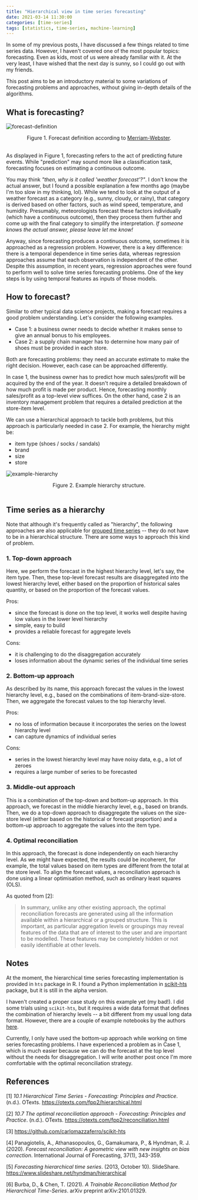 ```yaml
---
title: "Hierarchical view in time series forecasting"
date: 2021-03-14 11:30:00
categories: [time-series]
tags: [statistics, time-series, machine-learning]
---
```


In some of my previous posts, I have discussed a few things related to time series data. However, I haven't covered one of the most popular topics: forecasting. Even as kids, most of us were already familiar with it. At the very least, I have wished that the next day is sunny, so I could go out with my friends. 

This post aims to be an introductory material to some variations of forecasting problems and approaches, without giving in-depth details of the algorithms.

## What is forecasting?

![forecast-definition](/images/posts/2021-03-14-hierarchical-ts/0-forecast-definition-merriam-webster.png?style=centerme)
<center>Figure 1. Forecast definition according to <a href="https://www.merriam-webster.com/dictionary/forecast" target="_blank">Merriam-Webster</a>.</center><br/>

As displayed in Figure 1, forecasting refers to the act of predicting future events. While "prediction" may sound more like a classification task, forecasting focuses on estimating a continuous outcome. 

You may think *"then, why is it called 'weather forecast'?"*. I don't know the actual answer, but I found a possible explanation a few months ago (maybe I'm too slow in my thinking, lol). While we tend to look at the output of a weather forecast as a category (e.g., sunny, cloudy, or rainy), that category is derived based on other factors, such as wind speed, temperature, and humidity. Presumably, meteorologists forecast these factors individually (which have a continuous outcome), then they process them further and come up with the final category to simplify the interpretation. *If someone knows the actual answer, please leave let me know!*

Anyway, since forecasting produces a continuous outcome, sometimes it is approached as a regression problem. However, there is a key difference: there is a temporal dependence in time series data, whereas regression approaches assume that each observation is independent of the other. Despite this assumption, in recent years, regression approaches were found to perform well to solve time series forecasting problems. One of the key steps is by using temporal features as inputs of those models.

## How to forecast?

Similar to other typical data science projects, making a forecast requires a good problem understanding. Let's consider the following examples.

- Case 1: a business owner needs to decide whether it makes sense to give an annual bonus to his employees.
- Case 2: a supply chain manager has to determine how many pair of shoes must be provided in each store.

Both are forecasting problems: they need an accurate estimate to make the right decision. However, each case can be approached differently. 

In case 1, the business owner has to predict how much sales/profit will be acquired by the end of the year. It doesn't require a detailed breakdown of how much profit is made per product. Hence, forecasting monthly sales/profit as a top-level view suffices. On the other hand, case 2 is an inventory management problem that requires a detailed prediction at the store-item level.

We can use a hierarchical approach to tackle both problems, but this approach is particularly needed in case 2. For example, the hierarchy might be:
- item type (shoes / socks / sandals)
- brand
- size
- store

![example-hierarchy](/images/posts/2021-03-14-hierarchical-ts/1-example-hierarchy.png?style=centerme)
<center>Figure 2. Example hierarchy structure.</center><br/>

## Time series as a hierarchy

Note that although it's frequently called as "hierarchy", the following approaches are also applicable for [grouped time series](https://otexts.com/fpp2/gts.html) -- they do not have to be in a hierarchical structure. There are some ways to approach this kind of problem.

### 1. Top-down approach

Here, we perform the forecast in the highest hierarchy level, let's say, the item type. Then, these top-level forecast results are disaggregated into the lowest hierarchy level, either based on the proportion of historical sales quantity, or based on the proportion of the forecast values. 

Pros:
- since the forecast is done on the top level, it works well despite having low values in the lower level hierarchy
- simple, easy to build
- provides a reliable forecast for aggregate levels

Cons:
- it is challenging to do the disaggregation accurately
- loses information about the dynamic series of the individual time series

### 2. Bottom-up approach

As described by its name, this approach forecast the values in the lowest hierarchy level, e.g., based on the combinations of item-brand-size-store. Then, we aggregate the forecast values to the top hierarchy level.

Pros:
- no loss of information because it incorporates the series on the lowest hierarchy level
- can capture dynamics of individual series

Cons:
- series in the lowest hierarchy level may have noisy data, e.g., a lot of zeroes
- requires a large number of series to be forecasted

### 3. Middle-out approach

This is a combination of the top-down and bottom-up approach. In this approach, we forecast in the middle hierarchy level, e.g., based on brands. Then, we do a top-down approach to disaggregate the values on the size-store level (either based on the historical or forecast proportion) and a bottom-up approach to aggregate the values into the item type. 

### 4. Optimal reconciliation

In this approach, the forecast is done independently on each hierarchy level. As we might have expected, the results could be incoherent, for example, the total values based on item types are different from the total at the store level. To align the forecast values, a reconciliation approach is done using a linear optimisation method, such as ordinary least squares (OLS). 

As quoted from [2]:
> In summary, unlike any other existing approach, the optimal reconciliation forecasts are generated using all the information available within a hierarchical or a grouped structure. This is important, as particular aggregation levels or groupings may reveal features of the data that are of interest to the user and are important to be modelled. These features may be completely hidden or not easily identifiable at other levels.

## Notes

At the moment, the hierarchical time series forecasting implementation is provided in `hts` package in R. I found a Python implementation in [scikit-hts](https://github.com/carlomazzaferro/scikit-hts) package, but it is still in the alpha version.

I haven't created a proper case study on this example yet (my bad!). I did some trials using `scikit-hts`, but it requires a wide data format that defines the combination of hierarchy levels -- a bit different from my usual long data format. However, there are a couple of example notebooks by the authors [here](https://github.com/carlomazzaferro/scikit-hts-examples).

Currently, I only have used the bottom-up approach while working on time series forecasting problems. I have experienced a problem as in Case 1, which is much easier because we can do the forecast at the top level without the needs for disaggregation. I will write another post once I'm more comfortable with the optimal reconciliation strategy.

## References

[1] *10.1 Hierarchical Time Series - Forecasting: Principles and Practice*. (n.d.). OTexts. https://otexts.com/fpp2/hierarchical.html

[2] *10.7 The optimal reconciliation approach - Forecasting: Principles and Practice*. (n.d.). OTexts. https://otexts.com/fpp2/reconciliation.html

[3] https://github.com/carlomazzaferro/scikit-hts

[4] Panagiotelis, A., Athanasopoulos, G., Gamakumara, P., & Hyndman, R. J. (2020). *Forecast reconciliation: A geometric view with new insights on bias correction*. International Journal of Forecasting, 37(1), 343-359.

[5] *Forecasting hierarchical time series*. (2013, October 10). SlideShare. https://www.slideshare.net/hyndman/hierarchical

[6] Burba, D., & Chen, T. (2021). *A Trainable Reconciliation Method for Hierarchical Time-Series*. arXiv preprint arXiv:2101.01329.